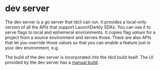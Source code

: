 # dev server
The dev server is a go server that ldcli can run. It provides a local-only version of all the APIs that support LaunchDarkly SDKs. You can use it to serve flags to local and ephemeral environments. It copies flag _values_ for a project from a source environment and serves those. There are also APIs that let you override those values so that you can enable a feature just in your dev environment, e.g.

The build of the dev server is incorporated into the ldcli build itself. The UI provided by the dev server has a [manual build](./ui/README.md).